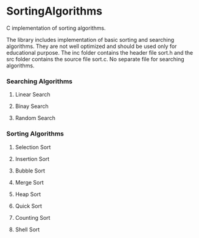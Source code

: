 # SortingAlgorithms
C implementation of sorting algorithms.

The library includes implementation of basic sorting and searching algorithms. They are not well optimized and should be used only for educational purpose. The inc folder contains the header file sort.h and the src folder contains the source file sort.c. No separate file for searching algorithms.

### Searching Algorithms

  1.  Linear Search

  2.  Binay Search

  3.  Random Search



### Sorting Algorithms

  1.  Selection Sort
  
  2.  Insertion Sort

  3.  Bubble Sort

  4.  Merge Sort

  5.  Heap Sort

  6.  Quick Sort

  7.  Counting Sort

  8.  Shell Sort
